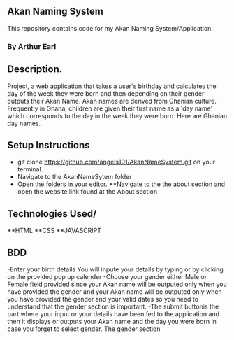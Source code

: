##  Akan Naming System
This repository contains code for my Akan Naming System/Application.
### By Arthur Earl
## Description.
Project, a web application that takes a user's birthday and calculates the day of the week they were born and then depending on their gender outputs their Akan Name. 
  Akan names are derived from Ghanian culture. Frequently in Ghana,
 children are given their first name as a 'day name' which corresponds to the day in the week they were born. Here are Ghanian day names.
                                     </div>
##  Setup Instructions
* git clone https://github.com/angels101/AkanNameSystem.git on your terminal.
* Navigate to the AkanNameSytem folder
* Open the folders in your editor.
**Navigate to the the about section and open the website link found at the About section
                                    </div>
## Technologies Used/
**HTML
**CSS 
**JAVASCRIPT
            </div>
## BDD
-Enter your birth details
You will inpute your details by typing or by clicking on the provided pop up calender
-Choose your gender either Male or Female field provided since your Akan name will be outputed only when you have provided the gender and your Akan
name will be outputed only when you have provided the gender and your valid dates so you need to understand that the gender section is important.
-The submit buttonis the part where your input or your details have been fed to the application and then it displays or outputs your Akan name and the day
you were born in case you forget to select gender. The gender section


